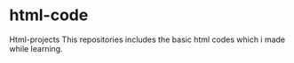 # html-code
Html-projects
This repositories includes the basic html codes which i made while learning.
